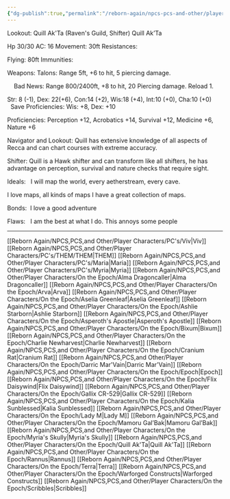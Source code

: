```yaml
---
{"dg-publish":true,"permalink":"/reborn-again/npcs-pcs-and-other/player-characters/on-the-epoch/quill-ak-ta/"}
---
```


Lookout: Quill Ak'Ta (Raven's Guild, Shifter)
Quill Ak’Ta

Hp 30/30 AC: 16 Movement: 30ft Resistances:

Flying: 80ft Immunities:

Weapons: Talons: Range 5ft, +6 to hit, 5 piercing damage.

    Bad News: Range 800/2400ft, +8 to hit, 20 Piercing damage. Reload 1.

Str: 8 (-1), Dex: 22(+6), Con:14 (+2), Wis:18 (+4), Int:10 (+0), Cha:10 (+0)         Save Proficiencies: Wis: +8, Dex: +10

Proficiencies: Perception +12, Acrobatics +14, Survival +12, Medicine +6, Nature +6

  

Navigator and Lookout: Quill has extensive knowledge of all aspects of Recca and can chart courses with extreme accuracy.

  

Shifter: Quill is a Hawk shifter and can transform like all shifters, he has advantage on perception, survival and nature checks that require sight.

  

Ideals:   I will map the world, every aetherstream, every cave.

I love maps, all kinds of maps I have a great collection of maps.

Bonds:  I love a good adventure

Flaws:   I am the best at what I do. This annoys some people

---
[[Reborn Again/NPCS,PCS,and Other/Player Characters/PC's/Viv\|Viv]]
[[Reborn Again/NPCS,PCS,and Other/Player Characters/PC's/THEM/THEM\|THEM]]
[[Reborn Again/NPCS,PCS,and Other/Player Characters/PC's/Maria\|Maria]]
[[Reborn Again/NPCS,PCS,and Other/Player Characters/PC's/Myria\|Myria]]
[[Reborn Again/NPCS,PCS,and Other/Player Characters/On the Epoch/Alma Dragoncaller\|Alma Dragoncaller]]
[[Reborn Again/NPCS,PCS,and Other/Player Characters/On the Epoch/Arva\|Arva]]
[[Reborn Again/NPCS,PCS,and Other/Player Characters/On the Epoch/Aselia Greenleaf\|Aselia Greenleaf]]
[[Reborn Again/NPCS,PCS,and Other/Player Characters/On the Epoch/Ashlie Starborn\|Ashlie Starborn]]
[[Reborn Again/NPCS,PCS,and Other/Player Characters/On the Epoch/Asperoth's Apostle\|Asperoth's Apostle]]
[[Reborn Again/NPCS,PCS,and Other/Player Characters/On the Epoch/Bixum\|Bixum]]
[[Reborn Again/NPCS,PCS,and Other/Player Characters/On the Epoch/Charlie Newharvest\|Charlie Newharvest]]
[[Reborn Again/NPCS,PCS,and Other/Player Characters/On the Epoch/Cranium Rat\|Cranium Rat]]
[[Reborn Again/NPCS,PCS,and Other/Player Characters/On the Epoch/Darric Mar'Vain\|Darric Mar'Vain]]
[[Reborn Again/NPCS,PCS,and Other/Player Characters/On the Epoch/Epoch\|Epoch]]
[[Reborn Again/NPCS,PCS,and Other/Player Characters/On the Epoch/Flix Daisywind\|Flix Daisywind]]
[[Reborn Again/NPCS,PCS,and Other/Player Characters/On the Epoch/Gallix CR-529\|Gallix CR-529]]
[[Reborn Again/NPCS,PCS,and Other/Player Characters/On the Epoch/Kalia Sunblessed\|Kalia Sunblessed]]
[[Reborn Again/NPCS,PCS,and Other/Player Characters/On the Epoch/Lady M\|Lady M]]
[[Reborn Again/NPCS,PCS,and Other/Player Characters/On the Epoch/Mamoru Gal’Bak\|Mamoru Gal’Bak]]
[[Reborn Again/NPCS,PCS,and Other/Player Characters/On the Epoch/Myria's Skully\|Myria's Skully]]
[[Reborn Again/NPCS,PCS,and Other/Player Characters/On the Epoch/Quill Ak'Ta\|Quill Ak'Ta]]
[[Reborn Again/NPCS,PCS,and Other/Player Characters/On the Epoch/Rannus\|Rannus]]
[[Reborn Again/NPCS,PCS,and Other/Player Characters/On the Epoch/Terra\|Terra]]
[[Reborn Again/NPCS,PCS,and Other/Player Characters/On the Epoch/Warforged Constructs\|Warforged Constructs]]
[[Reborn Again/NPCS,PCS,and Other/Player Characters/On the Epoch/Scribbles\|Scribbles]]
